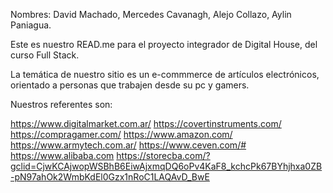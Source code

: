 Nombres: David Machado, Mercedes Cavanagh, Alejo Collazo, Aylin Paniagua.

Este es nuestro READ.me para el proyecto integrador de Digital House, del curso Full Stack.

La temática de nuestro sitio es un e-commmerce de artículos electrónicos, orientado a personas que trabajen desde su pc y gamers.

Nuestros referentes son:

https://www.digitalmarket.com.ar/
https://covertinstruments.com/
https://compragamer.com/
https://www.amazon.com/
https://www.armytech.com.ar/
https://www.ceven.com/#
https://www.alibaba.com
https://storecba.com/?gclid=CjwKCAjwopWSBhB6EiwAjxmqDQ6oPv4KaF8_kchcPk67BYhjhxa0ZB-pN97ahOk2WmbKdEl0Gzx1nRoC1LAQAvD_BwE